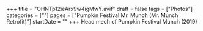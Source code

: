+++
title = "OHNTp12ieArx9w4igMwY.avif"
draft = false
tags = ["Photos"]
categories = [""]
pages = ["Pumpkin Festival Mr. Munch (Mr. Munch Retrofit)"]
startDate = ""
+++
Head mech of Pumpkin Festival Munch (2019)
